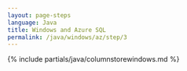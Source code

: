 ```yaml
---
layout: page-steps
language: Java
title: Windows and Azure SQL
permalink: /java/windows/az/step/3
---
```


{% include partials/java/columnstorewindows.md %}
